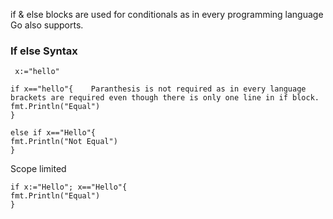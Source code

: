 if & else blocks are used for conditionals as in every programming language Go also supports.

### If else Syntax

```
 x:="hello"

if x=="hello"{    Paranthesis is not required as in every language brackets are required even though there is only one line in if block. 
fmt.Println("Equal")
}

else if x=="Hello"{
fmt.Println("Not Equal")
}
```
Scope limited

```
if x:="Hello"; x=="Hello"{
fmt.Println("Equal")
}
```





